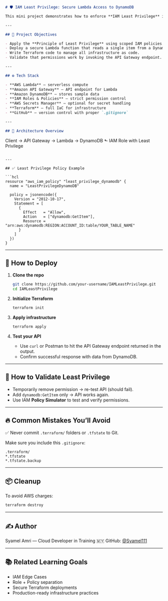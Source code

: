 ```markdown
# 🛡️ IAM Least Privilege: Secure Lambda Access to DynamoDB

This mini project demonstrates how to enforce **IAM Least Privilege** in a serverless AWS application. It focuses on granting a Lambda function **only the permissions it truly needs** to interact with DynamoDB.

---

## 📌 Project Objectives

- Apply the **Principle of Least Privilege** using scoped IAM policies.
- Deploy a secure Lambda function that reads a single item from a DynamoDB table.
- Write Terraform code to manage all infrastructure as code.
- Validate that permissions work by invoking the API Gateway endpoint.

---

## ⚙️ Tech Stack

- **AWS Lambda** — serverless compute
- **Amazon API Gateway** — API endpoint for Lambda
- **Amazon DynamoDB** — stores sample data
- **IAM Roles & Policies** — strict permission control
- **AWS Secrets Manager** — optional for secret handling
- **Terraform** — full IaC for infrastructure
- **GitHub** — version control with proper `.gitignore`

---

## 🧱 Architecture Overview

```

Client → API Gateway → Lambda → DynamoDB
⬑ IAM Role with Least Privilege

````

---

## ✅ Least Privilege Policy Example

```hcl
resource "aws_iam_policy" "least_privilege_dynamodb" {
  name = "LeastPrivilegeDynamoDB"

  policy = jsonencode({
    Version = "2012-10-17",
    Statement = [
      {
        Effect   = "Allow",
        Action   = ["dynamodb:GetItem"],
        Resource = "arn:aws:dynamodb:REGION:ACCOUNT_ID:table/YOUR_TABLE_NAME"
      }
    ]
  })
}
````

---

## 🚀 How to Deploy

1. **Clone the repo**

   ```bash
   git clone https://github.com/your-username/IAMLeastPrivilege.git
   cd IAMLeastPrivilege
   ```

2. **Initialize Terraform**

   ```bash
   terraform init
   ```

3. **Apply infrastructure**

   ```bash
   terraform apply
   ```

4. **Test your API**

   * Use `curl` or Postman to hit the API Gateway endpoint returned in the output.
   * Confirm successful response with data from DynamoDB.

---

## 🧪 How to Validate Least Privilege

* Temporarily remove permission → re-test API (should fail).
* Add `dynamodb:GetItem` only → API works again.
* Use IAM **Policy Simulator** to test and verify permissions.

---

## 🔥 Common Mistakes You’ll Avoid

✅ Never commit `.terraform/` folders or `.tfstate` to Git.

Make sure you include this `.gitignore`:

```
.terraform/
*.tfstate
*.tfstate.backup
```

---

## 📦 Cleanup

To avoid AWS charges:

```bash
terraform destroy
```

---

## ✍️ Author

Syamel Amri — Cloud Developer in Training 🇲🇾
GitHub: [@Syamel111](https://github.com/Syamel111)

---

## 📚 Related Learning Goals

* IAM Edge Cases
* Role + Policy separation
* Secure Terraform deployments
* Production-ready infrastructure practices
